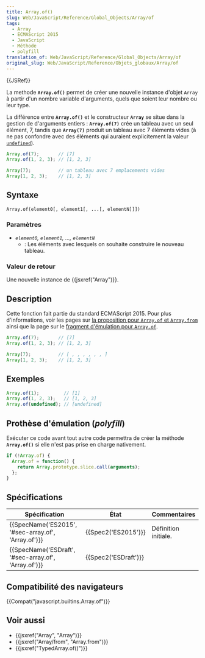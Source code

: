 ```yaml
---
title: Array.of()
slug: Web/JavaScript/Reference/Global_Objects/Array/of
tags:
  - Array
  - ECMAScript 2015
  - JavaScript
  - Méthode
  - polyfill
translation_of: Web/JavaScript/Reference/Global_Objects/Array/of
original_slug: Web/JavaScript/Reference/Objets_globaux/Array/of
---
```

{{JSRef}}

La methode **`Array.of()`** permet de créer une nouvelle instance d'objet `Array` à partir d'un nombre variable d'arguments, quels que soient leur nombre ou leur type.

La différence entre **`Array.of()`** et le constructeur **`Array`** se situe dans la gestion de d'arguments entiers : **`Array.of(7)`** crée un tableau avec un seul élément, 7, tandis que **`Array(7)`** produit un tableau avec 7 éléments vides (à ne pas confondre avec des éléments qui auraient explicitement la valeur [`undefined`](/fr/docs/Web/JavaScript/Reference/Objets_globaux/undefined)).

```js
Array.of(7);       // [7]
Array.of(1, 2, 3); // [1, 2, 3]

Array(7);          // un tableau avec 7 emplacements vides
Array(1, 2, 3);    // [1, 2, 3]
```

## Syntaxe

    Array.of(element0[, element1[, ...[, elementN]]])

### Paramètres

- _`element0`, `element1`, ..., `elementN`_
  - : Les éléments avec lesquels on souhaite construire le nouveau tableau.

### Valeur de retour

Une nouvelle instance de {{jsxref("Array")}}.

## Description

Cette fonction fait partie du standard ECMAScript 2015. Pour plus d'informations, voir les pages sur [la proposition pour `Array.of` et `Array.from`](https://gist.github.com/rwaldron/1074126) ainsi que la page sur le [fragment d'émulation pour `Array.of`](https://gist.github.com/rwaldron/3186576).

```js
Array.of(7);       // [7]
Array.of(1, 2, 3); // [1, 2, 3]

Array(7);          // [ , , , , , , ]
Array(1, 2, 3);    // [1, 2, 3]
```

## Exemples

```js
Array.of(1);         // [1]
Array.of(1, 2, 3);   // [1, 2, 3]
Array.of(undefined); // [undefined]
```

## Prothèse d'émulation (_polyfill_)

Exécuter ce code avant tout autre code permettra de créer la méthode **`Array.of()`** si elle n'est pas prise en charge nativement.

```js
if (!Array.of) {
  Array.of = function() {
    return Array.prototype.slice.call(arguments);
  };
}
```

## Spécifications

| Spécification                                                        | État                         | Commentaires         |
| -------------------------------------------------------------------- | ---------------------------- | -------------------- |
| {{SpecName('ES2015', '#sec-array.of', 'Array.of')}} | {{Spec2('ES2015')}}     | Définition initiale. |
| {{SpecName('ESDraft', '#sec-array.of', 'Array.of')}} | {{Spec2('ESDraft')}} |                      |

## Compatibilité des navigateurs

{{Compat("javascript.builtins.Array.of")}}

## Voir aussi

- {{jsxref("Array", "Array")}}
- {{jsxref("Array/from", "Array.from")}}
- {{jsxref("TypedArray.of()")}}
